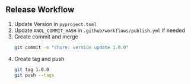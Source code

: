 Release Workflow
----------------

1. Update Version in `pyproject.toml`
1. Update `ANOL_COMMIT_HASH` in `.github/workflows/publish.yml` if needed
1. Create commit and merge
    ```bash
    git commit -m "chore: version update 1.0.0"
    ```
1. Create tag and push 
    ```bash
    git tag 1.0.0
    git push --tags
    ```
